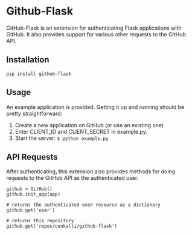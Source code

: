 Github-Flask
============

GitHub-Flask is an extension for authenticating Flask applications with GitHub.
It also provides support for various other requests to the GitHub API.


Installation
------------

	pip install github-flask


Usage
-----

An example application is provided. Getting it up and running should be pretty
straightforward:

1. Create a new application on GitHub (or use an existing one)
2. Enter CLIENT_ID and CLIENT_SECRET in example.py.
3. Start the server: ``$ python example.py``


API Requests
------------

After authenticating, this extension also provides methods for doing
requests to the GitHub API as the authenticated user.

	github = GitHub()
	github.init_app(app)

	# returns the authenticated user resource as a dictionary
	github.get('user')
	
	# returns this repository
	github.get('repos/cenkalti/github-flask')
